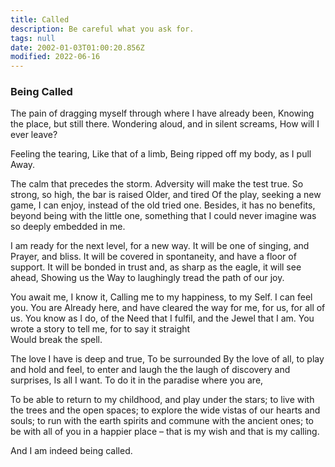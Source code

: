 ```yaml
---
title: Called
description: Be careful what you ask for.
tags: null
date: 2002-01-03T01:00:20.856Z
modified: 2022-06-16
---
```


<div class="poem">

<h3>Being Called</h3>

The pain of dragging myself
through where I have already been,
Knowing the place,
but still there.
Wondering aloud,
and in silent screams,
How will I ever leave?

Feeling the tearing,
Like that of a limb,
Being ripped off my body,
as I pull
Away.

The calm that precedes the storm.
Adversity will make the test true.
So strong, so high, the bar is raised
Older, and tired
Of the play, seeking
a new game,
I can enjoy,
instead of the
old tried one. Besides,
it has no benefits,
beyond being with the little one,
something that I could never imagine
was so deeply embedded in me.

I am ready for the next level,
for a new way.
It will be one of singing, and
Prayer, and bliss.
It will be covered in spontaneity, and
have a floor of support.
It will be bonded in trust and,
as sharp as the eagle, it will see ahead,
Showing us the Way to laughingly tread the path
of our joy.

You await me, I know it,
Calling me to my happiness,
to my Self. I can feel you. You are
Already here, and have cleared the way
for me, for us, for all of us.
You know as I do, of the
Need that I fulfil, and the Jewel that I am.
You wrote a story to tell me,
for to say it straight  
Would break the spell.

The love I have is deep and true,
To be surrounded
By the love of all,
to play and hold and feel,
to enter and laugh the
the laugh of discovery and surprises,
Is all I want.
To do it in the paradise where you are,

To be able to return to my childhood,
and play under the stars;
to live with the trees and the open spaces;
to explore the wide vistas of our hearts and souls;
to run with the earth spirits
and commune with the ancient ones;
to be with all of you in a happier place –
that is my wish and that is my calling.

And I am indeed being called.
